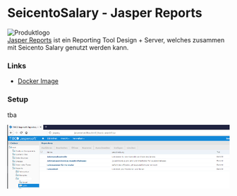# SeicentoSalary - Jasper Reports
![Produktlogo](https://community.jaspersoft.com/sites/all/themes/jasperforge/images/community_logo.png "Logo")  
[Jasper Reports](https://community.jaspersoft.com/project/jasperreports-server) ist ein Reporting Tool Design + Server, welches zusammen mit Seicento Salary genutzt werden kann.


### Links
* [Docker Image](https://cloud.docker.com/u/jmurihub/repository/docker/jmurihub/jasperserver)

### Setup
tba

![Jasperserver](https://github.com/jmurighub/SeicentoSalary/blob/master/docs/images/Jasper_SalaryOverview.png "Jasperserver")
